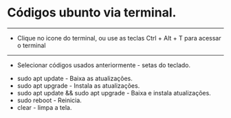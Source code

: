 # Códigos ubunto via terminal.
---
- Clique no icone do terminal, ou use as teclas Ctrl + Alt + T para acessar o terminal
---
- Selecionar códigos usados anteriormente - setas do teclado.
* sudo apt update - Baixa as atualizações.
* sudo apt upgrade - Instala as atualizações.
* sudo apt update && sudo apt upgrade - Baixa e instala atualizações.
* sudo reboot - Reinicia.
* clear - limpa a tela.
